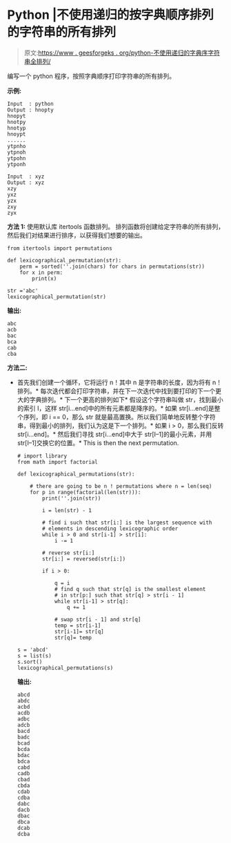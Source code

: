 # Python |不使用递归的按字典顺序排列的字符串的所有排列

> 原文:[https://www . geesforgeks . org/python-不使用递归的字典序字符串全排列/](https://www.geeksforgeeks.org/python-all-permutations-of-a-string-in-lexicographical-order-without-using-recursion/)

编写一个 python 程序，按照字典顺序打印字符串的所有排列。

**示例:**

```
Input  : python
Output : hnopty
hnopyt
hnotpy
hnotyp
hnoypt
......
ytpnho
ytpnoh
ytpohn
ytponh

Input  : xyz
Output : xyz
xzy
yxz
yzx
zxy
zyx

```

**方法 1:**
使用默认库 itertools 函数排列。
排列函数将创建给定字符串的所有排列，然后我们对结果进行排序，以获得我们想要的输出。

```
from itertools import permutations

def lexicographical_permutation(str):
    perm = sorted(''.join(chars) for chars in permutations(str))
    for x in perm:
        print(x)

str ='abc'
lexicographical_permutation(str)
```

**输出:**

```
abc
acb
bac
bca
cab
cba
```

**方法二:**

*   首先我们创建一个循环，它将运行 n！其中 n 是字符串的长度，因为将有 n！排列。*   每次迭代都会打印字符串，并在下一次迭代中找到要打印的下一个更大的字典排列。*   下一个更高的排列如下*   假设这个字符串叫做 str，找到最小的索引 I，这样 str[i…end]中的所有元素都是降序的。*   如果 str[i…end]是整个序列，即 i == 0，那么 str 就是最高置换。所以我们简单地反转整个字符串，得到最小的排列，我们认为这是下一个排列。*   如果 i > 0，那么我们反转 str[i…end]。*   然后我们寻找 str[i…end]中大于 str[I–1]的最小元素，并用 str[I–1]交换它的位置。*   This is then the next permutation.

    ```
    # import library
    from math import factorial

    def lexicographical_permutations(str):

        # there are going to be n ! permutations where n = len(seq)
        for p in range(factorial(len(str))):         
            print(''.join(str))  

            i = len(str) - 1

            # find i such that str[i:] is the largest sequence with
            # elements in descending lexicographic order
            while i > 0 and str[i-1] > str[i]:       
                i -= 1

            # reverse str[i:]
            str[i:] = reversed(str[i:]) 

            if i > 0:

                q = i
                # find q such that str[q] is the smallest element
                # in str[p:] such that str[q] > str[i - 1]
                while str[i-1] > str[q]:  
                    q += 1

                # swap str[i - 1] and str[q]
                temp = str[i-1] 
                str[i-1]= str[q]
                str[q]= temp

    s = 'abcd'
    s = list(s)
    s.sort()
    lexicographical_permutations(s)
    ```

    **输出:**

    ```
    abcd
    abdc
    acbd
    acdb
    adbc
    adcb
    bacd
    badc
    bcad
    bcda
    bdac
    bdca
    cabd
    cadb
    cbad
    cbda
    cdab
    cdba
    dabc
    dacb
    dbac
    dbca
    dcab
    dcba
    ```